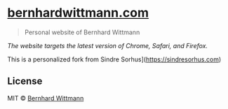 # [bernhardwittmann.com](https://bernhardwittmann.com)

> Personal website of Bernhard Wittmann

*The website targets the latest version of Chrome, Safari, and Firefox.*

This is a personalized fork from Sindre Sorhus](https://sindresorhus.com)


## License

MIT © [Bernhard Wittmann](https://bernhardwittmann.com)
